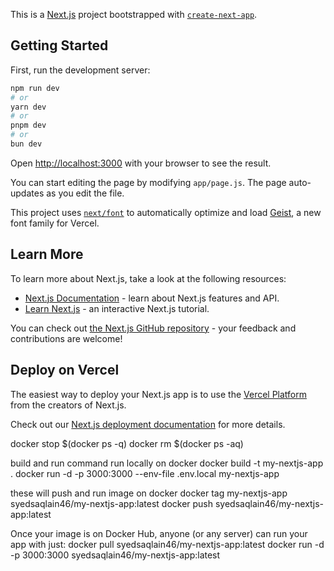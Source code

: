 This is a [Next.js](https://nextjs.org) project bootstrapped with [`create-next-app`](https://github.com/vercel/next.js/tree/canary/packages/create-next-app).

## Getting Started

First, run the development server:

```bash
npm run dev
# or
yarn dev
# or
pnpm dev
# or
bun dev
```

Open [http://localhost:3000](http://localhost:3000) with your browser to see the result.

You can start editing the page by modifying `app/page.js`. The page auto-updates as you edit the file.

This project uses [`next/font`](https://nextjs.org/docs/app/building-your-application/optimizing/fonts) to automatically optimize and load [Geist](https://vercel.com/font), a new font family for Vercel.

## Learn More

To learn more about Next.js, take a look at the following resources:

- [Next.js Documentation](https://nextjs.org/docs) - learn about Next.js features and API.
- [Learn Next.js](https://nextjs.org/learn) - an interactive Next.js tutorial.

You can check out [the Next.js GitHub repository](https://github.com/vercel/next.js) - your feedback and contributions are welcome!

## Deploy on Vercel

The easiest way to deploy your Next.js app is to use the [Vercel Platform](https://vercel.com/new?utm_medium=default-template&filter=next.js&utm_source=create-next-app&utm_campaign=create-next-app-readme) from the creators of Next.js.

Check out our [Next.js deployment documentation](https://nextjs.org/docs/app/building-your-application/deploying) for more details.

docker stop $(docker ps -q)
docker rm $(docker ps -aq)

build and run command run locally on docker
docker build -t my-nextjs-app .
docker run -d -p 3000:3000 --env-file .env.local my-nextjs-app

these will push and run image on docker
docker tag my-nextjs-app syedsaqlain46/my-nextjs-app:latest
docker push syedsaqlain46/my-nextjs-app:latest

Once your image is on Docker Hub, anyone (or any server) can run your app with just:
docker pull syedsaqlain46/my-nextjs-app:latest
docker run -d -p 3000:3000 syedsaqlain46/my-nextjs-app:latest
